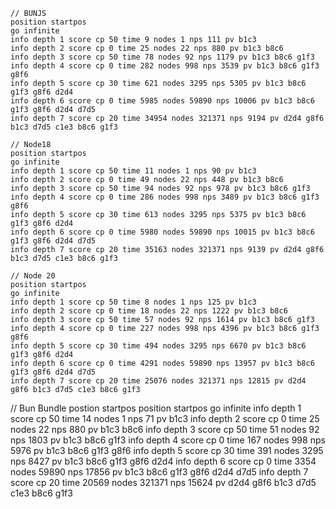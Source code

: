 ```
// BUNJS
position startpos
go infinite
info depth 1 score cp 50 time 9 nodes 1 nps 111 pv b1c3
info depth 2 score cp 0 time 25 nodes 22 nps 880 pv b1c3 b8c6
info depth 3 score cp 50 time 78 nodes 92 nps 1179 pv b1c3 b8c6 g1f3
info depth 4 score cp 0 time 282 nodes 998 nps 3539 pv b1c3 b8c6 g1f3 g8f6
info depth 5 score cp 30 time 621 nodes 3295 nps 5305 pv b1c3 b8c6 g1f3 g8f6 d2d4
info depth 6 score cp 0 time 5985 nodes 59890 nps 10006 pv b1c3 b8c6 g1f3 g8f6 d2d4 d7d5
info depth 7 score cp 20 time 34954 nodes 321371 nps 9194 pv d2d4 g8f6 b1c3 d7d5 c1e3 b8c6 g1f3
```

```
// Node18
position startpos
go infinite
info depth 1 score cp 50 time 11 nodes 1 nps 90 pv b1c3
info depth 2 score cp 0 time 49 nodes 22 nps 448 pv b1c3 b8c6
info depth 3 score cp 50 time 94 nodes 92 nps 978 pv b1c3 b8c6 g1f3
info depth 4 score cp 0 time 286 nodes 998 nps 3489 pv b1c3 b8c6 g1f3 g8f6
info depth 5 score cp 30 time 613 nodes 3295 nps 5375 pv b1c3 b8c6 g1f3 g8f6 d2d4
info depth 6 score cp 0 time 5980 nodes 59890 nps 10015 pv b1c3 b8c6 g1f3 g8f6 d2d4 d7d5
info depth 7 score cp 20 time 35163 nodes 321371 nps 9139 pv d2d4 g8f6 b1c3 d7d5 c1e3 b8c6 g1f3
```

```
// Node 20
position startpos
go infinite
info depth 1 score cp 50 time 8 nodes 1 nps 125 pv b1c3
info depth 2 score cp 0 time 18 nodes 22 nps 1222 pv b1c3 b8c6
info depth 3 score cp 50 time 57 nodes 92 nps 1614 pv b1c3 b8c6 g1f3
info depth 4 score cp 0 time 227 nodes 998 nps 4396 pv b1c3 b8c6 g1f3 g8f6
info depth 5 score cp 30 time 494 nodes 3295 nps 6670 pv b1c3 b8c6 g1f3 g8f6 d2d4
info depth 6 score cp 0 time 4291 nodes 59890 nps 13957 pv b1c3 b8c6 g1f3 g8f6 d2d4 d7d5
info depth 7 score cp 20 time 25076 nodes 321371 nps 12815 pv d2d4 g8f6 b1c3 d7d5 c1e3 b8c6 g1f3

```
// Bun Bundle
postion startpos
position startpos
go infinite
info depth 1 score cp 50 time 14 nodes 1 nps 71 pv b1c3 
info depth 2 score cp 0 time 25 nodes 22 nps 880 pv b1c3 b8c6 
info depth 3 score cp 50 time 51 nodes 92 nps 1803 pv b1c3 b8c6 g1f3 
info depth 4 score cp 0 time 167 nodes 998 nps 5976 pv b1c3 b8c6 g1f3 g8f6 
info depth 5 score cp 30 time 391 nodes 3295 nps 8427 pv b1c3 b8c6 g1f3 g8f6 d2d4 
info depth 6 score cp 0 time 3354 nodes 59890 nps 17856 pv b1c3 b8c6 g1f3 g8f6 d2d4 d7d5 
info depth 7 score cp 20 time 20569 nodes 321371 nps 15624 pv d2d4 g8f6 b1c3 d7d5 c1e3 b8c6 g1f3
```
